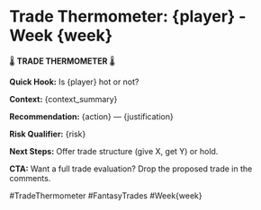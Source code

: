 # Trade Thermometer: {player} - Week {week}

🌡️ **TRADE THERMOMETER** 🌡️

**Quick Hook:** Is {player} hot or not?

**Context:** {context_summary}

**Recommendation:** {action} — {justification}

**Risk Qualifier:** {risk}

**Next Steps:** Offer trade structure (give X, get Y) or hold.

**CTA:** Want a full trade evaluation? Drop the proposed trade in the comments.

#TradeThermometer #FantasyTrades #Week{week}
